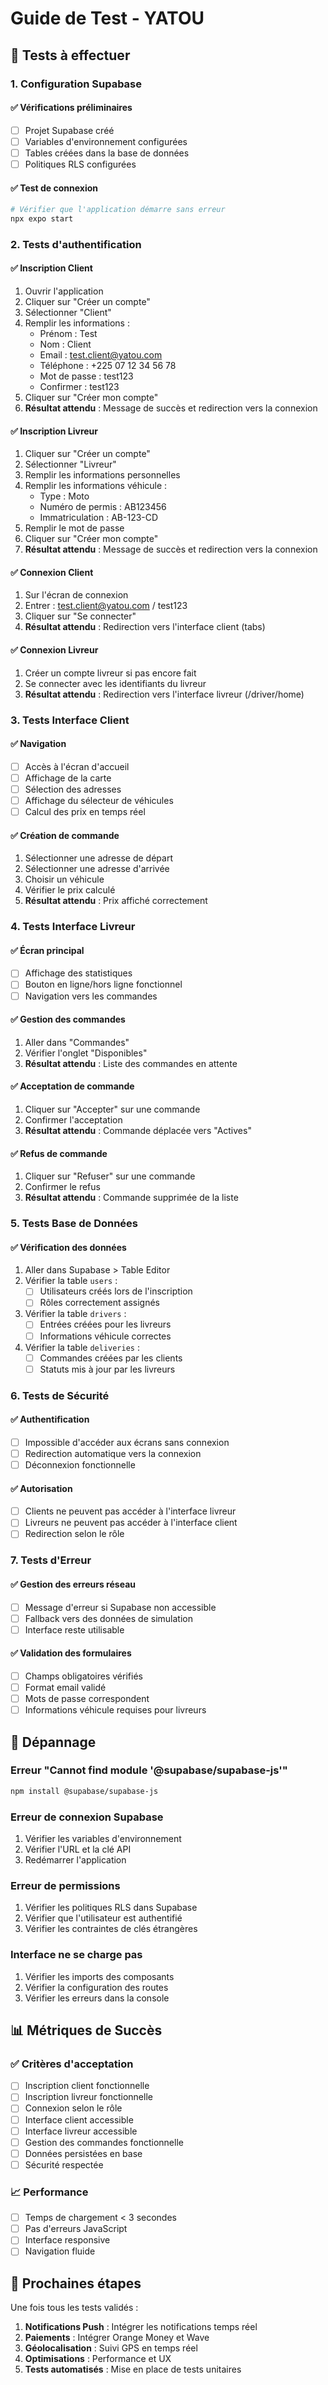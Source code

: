 # Guide de Test - YATOU

## 🧪 Tests à effectuer

### 1. Configuration Supabase

#### ✅ Vérifications préliminaires
- [ ] Projet Supabase créé
- [ ] Variables d'environnement configurées
- [ ] Tables créées dans la base de données
- [ ] Politiques RLS configurées

#### ✅ Test de connexion
```bash
# Vérifier que l'application démarre sans erreur
npx expo start
```

### 2. Tests d'authentification

#### ✅ Inscription Client
1. Ouvrir l'application
2. Cliquer sur "Créer un compte"
3. Sélectionner "Client"
4. Remplir les informations :
   - Prénom : Test
   - Nom : Client
   - Email : test.client@yatou.com
   - Téléphone : +225 07 12 34 56 78
   - Mot de passe : test123
   - Confirmer : test123
5. Cliquer sur "Créer mon compte"
6. **Résultat attendu** : Message de succès et redirection vers la connexion

#### ✅ Inscription Livreur
1. Cliquer sur "Créer un compte"
2. Sélectionner "Livreur"
3. Remplir les informations personnelles
4. Remplir les informations véhicule :
   - Type : Moto
   - Numéro de permis : AB123456
   - Immatriculation : AB-123-CD
5. Remplir le mot de passe
6. Cliquer sur "Créer mon compte"
7. **Résultat attendu** : Message de succès et redirection vers la connexion

#### ✅ Connexion Client
1. Sur l'écran de connexion
2. Entrer : test.client@yatou.com / test123
3. Cliquer sur "Se connecter"
4. **Résultat attendu** : Redirection vers l'interface client (tabs)

#### ✅ Connexion Livreur
1. Créer un compte livreur si pas encore fait
2. Se connecter avec les identifiants du livreur
3. **Résultat attendu** : Redirection vers l'interface livreur (/driver/home)

### 3. Tests Interface Client

#### ✅ Navigation
- [ ] Accès à l'écran d'accueil
- [ ] Affichage de la carte
- [ ] Sélection des adresses
- [ ] Affichage du sélecteur de véhicules
- [ ] Calcul des prix en temps réel

#### ✅ Création de commande
1. Sélectionner une adresse de départ
2. Sélectionner une adresse d'arrivée
3. Choisir un véhicule
4. Vérifier le prix calculé
5. **Résultat attendu** : Prix affiché correctement

### 4. Tests Interface Livreur

#### ✅ Écran principal
- [ ] Affichage des statistiques
- [ ] Bouton en ligne/hors ligne fonctionnel
- [ ] Navigation vers les commandes

#### ✅ Gestion des commandes
1. Aller dans "Commandes"
2. Vérifier l'onglet "Disponibles"
3. **Résultat attendu** : Liste des commandes en attente

#### ✅ Acceptation de commande
1. Cliquer sur "Accepter" sur une commande
2. Confirmer l'acceptation
3. **Résultat attendu** : Commande déplacée vers "Actives"

#### ✅ Refus de commande
1. Cliquer sur "Refuser" sur une commande
2. Confirmer le refus
3. **Résultat attendu** : Commande supprimée de la liste

### 5. Tests Base de Données

#### ✅ Vérification des données
1. Aller dans Supabase > Table Editor
2. Vérifier la table `users` :
   - [ ] Utilisateurs créés lors de l'inscription
   - [ ] Rôles correctement assignés
3. Vérifier la table `drivers` :
   - [ ] Entrées créées pour les livreurs
   - [ ] Informations véhicule correctes
4. Vérifier la table `deliveries` :
   - [ ] Commandes créées par les clients
   - [ ] Statuts mis à jour par les livreurs

### 6. Tests de Sécurité

#### ✅ Authentification
- [ ] Impossible d'accéder aux écrans sans connexion
- [ ] Redirection automatique vers la connexion
- [ ] Déconnexion fonctionnelle

#### ✅ Autorisation
- [ ] Clients ne peuvent pas accéder à l'interface livreur
- [ ] Livreurs ne peuvent pas accéder à l'interface client
- [ ] Redirection selon le rôle

### 7. Tests d'Erreur

#### ✅ Gestion des erreurs réseau
- [ ] Message d'erreur si Supabase non accessible
- [ ] Fallback vers des données de simulation
- [ ] Interface reste utilisable

#### ✅ Validation des formulaires
- [ ] Champs obligatoires vérifiés
- [ ] Format email validé
- [ ] Mots de passe correspondent
- [ ] Informations véhicule requises pour livreurs

## 🐛 Dépannage

### Erreur "Cannot find module '@supabase/supabase-js'"
```bash
npm install @supabase/supabase-js
```

### Erreur de connexion Supabase
1. Vérifier les variables d'environnement
2. Vérifier l'URL et la clé API
3. Redémarrer l'application

### Erreur de permissions
1. Vérifier les politiques RLS dans Supabase
2. Vérifier que l'utilisateur est authentifié
3. Vérifier les contraintes de clés étrangères

### Interface ne se charge pas
1. Vérifier les imports des composants
2. Vérifier la configuration des routes
3. Vérifier les erreurs dans la console

## 📊 Métriques de Succès

### ✅ Critères d'acceptation
- [ ] Inscription client fonctionnelle
- [ ] Inscription livreur fonctionnelle
- [ ] Connexion selon le rôle
- [ ] Interface client accessible
- [ ] Interface livreur accessible
- [ ] Gestion des commandes fonctionnelle
- [ ] Données persistées en base
- [ ] Sécurité respectée

### 📈 Performance
- [ ] Temps de chargement < 3 secondes
- [ ] Pas d'erreurs JavaScript
- [ ] Interface responsive
- [ ] Navigation fluide

## 🚀 Prochaines étapes

Une fois tous les tests validés :

1. **Notifications Push** : Intégrer les notifications temps réel
2. **Paiements** : Intégrer Orange Money et Wave
3. **Géolocalisation** : Suivi GPS en temps réel
4. **Optimisations** : Performance et UX
5. **Tests automatisés** : Mise en place de tests unitaires
